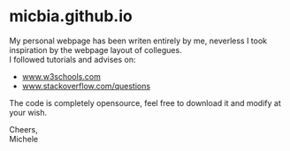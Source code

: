 # micbia.github.io
My personal webpage has been writen entirely by me, neverless I took inspiration by the webpage layout of collegues.<br/>I followed tutorials and advises on:
  - www.w3schools.com
  - www.stackoverflow.com/questions
  
The code is completely opensource, feel free to download it and modify at your wish.


Cheers,<br/>
Michele
